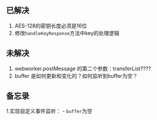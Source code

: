 ##  已解决

1. AES-128的密钥长度必须是16位
2. 修改`handleKeyResponse`方法中key的处理逻辑

## 未解决
1. webworker.postMessage 的第二个参数：transferList????
2. buffer 是如何更新和变化的？如何监听到buffer为空？

## 备忘录

1.实现自定义事件监听：
    - `buffer`为空